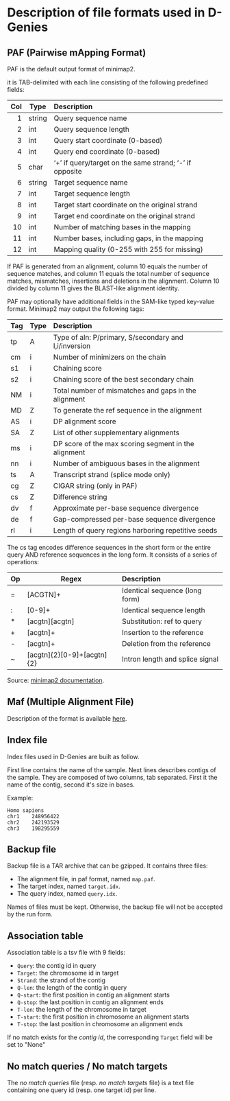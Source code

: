 # Description of file formats used in D-Genies

## PAF (Pairwise mApping Format)

PAF is the default output format of minimap2.

it is TAB-delimited with each line consisting of the following predefined fields:

Col | Type   |Description
---:| ------ |:-------------------------------------------------------
1   | string | Query sequence name
2   | int    | Query sequence length
3   | int    | Query start coordinate (0-based)
4   | int    | Query end coordinate (0-based)
5   | char   | ‘+’ if query/target on the same strand; ‘-’ if opposite
6   | string | Target sequence name
7   | int    | Target sequence length
8   | int    | Target start coordinate on the original strand
9   | int    | Target end coordinate on the original strand
10  | int    | Number of matching bases in the mapping
11  | int    | Number bases, including gaps, in the mapping
12  | int    | Mapping quality (0-255 with 255 for missing)

If PAF is generated from an alignment, column 10 equals the number of sequence
matches, and column 11 equals the total number of sequence matches, mismatches, insertions and deletions in the alignment.
Column 10 divided by column 11 gives the BLAST-like alignment identity.

PAF may optionally have additional fields in the SAM-like typed key-value format. Minimap2 may output the following tags:

Tag | Type | Description
--- | ---- |:-----------------------------------------------------
tp  | A    | Type of aln: P/primary, S/secondary and I,i/inversion
cm  | i    | Number of minimizers on the chain
s1  | i    | Chaining score
s2  | i    | Chaining score of the best secondary chain
NM  | i    | Total number of mismatches and gaps in the alignment
MD  | Z    | To generate the ref sequence in the alignment
AS  | i    | DP alignment score
SA  | Z    | List of other supplementary alignments
ms  | i    | DP score of the max scoring segment in the alignment
nn  | i    | Number of ambiguous bases in the alignment
ts  | A    | Transcript strand (splice mode only)
cg  | Z    | CIGAR string (only in PAF)
cs  | Z    | Difference string
dv  | f    | Approximate per-base sequence divergence
de  | f    | Gap-compressed per-base sequence divergence
rl  | i    | Length of query regions harboring repetitive seeds

The cs tag encodes difference sequences in the short form or the entire query AND reference sequences in the long form. It consists of a series of operations:

Op  | Regex                      | Description
--- | -------------------------- |:-------------------------------
=   | [ACGTN]+                   | Identical sequence (long form)
:   | [0-9]+                     | Identical sequence length
*   | [acgtn][acgtn]             | Substitution: ref to query
+   | [acgtn]+                   | Insertion to the reference
-   | [acgtn]+                   | Deletion from the reference
~   | [acgtn]{2}[0-9]+[acgtn]{2} | Intron length and splice signal

Source: [minimap2 documentation](https://lh3.github.io/minimap2/minimap2.html).

## Maf (Multiple Alignment File)

Description of the format is available [here](http://www.bx.psu.edu/~dcking/man/maf.xhtml).

## Index file

Index files used in D-Genies are built as follow.

First line contains the name of the sample. Next lines describes contigs of the sample. They are composed of two columns, tab separated. First it the name of the contig, second it's size in bases.

Example:

    Homo sapiens  
    chr1    248956422  
    chr2    242193529  
    chr3    198295559

## Backup file

Backup file is a TAR archive that can be gzipped. It contains three files:

* The alignment file, in paf format, named `map.paf`.
* The target index, named `target.idx`.
* The query index, named `query.idx`.

Names of files must be kept. Otherwise, the backup file will not be accepted by the run form.


## Association table

Association table is a tsv file with 9 fields:

* `Query`: the contig id in query
* `Target`: the chromosome id in target
* `Strand`: the strand of the contig
* `Q-len`: the length of the contig in query 
* `Q-start`: the first position in contig an alignment starts
* `Q-stop`: the last position in contig an alignment ends
* `T-len`: the length of the chromosome in target
* `T-start`: the first position in chromosome an alignment starts
* `T-stop`: the last position in chromosome an alignment ends

If no match exists for the *contig id*, the corresponding `Target` field will be set to "None"

## No match queries / No match targets

The *no match queries* file (resp. *no match targets* file) is a text file containing one query id (resp. one target id) per line.